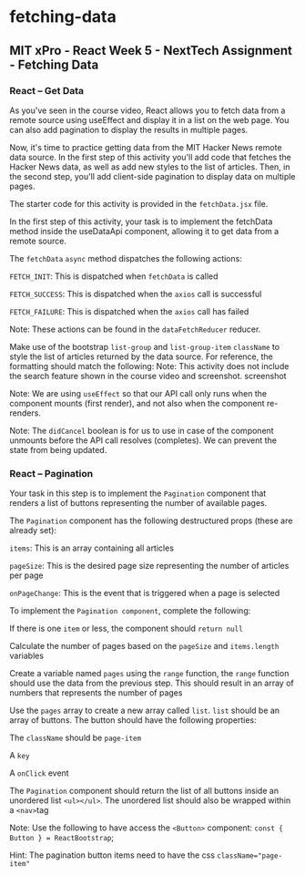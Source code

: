 # fetching-data

## MIT xPro - React Week 5 - NextTech Assignment - Fetching Data

### React – Get Data

As you've seen in the course video, React allows you to fetch data from a remote source using useEffect and display it in a list on the web page. You can also add pagination to display the results in multiple pages.

Now, it's time to practice getting data from the MIT Hacker News remote data source. In the first step of this activity you'll add code that fetches the Hacker News data, as well as add new styles to the list of articles. Then, in the second step, you'll add client-side pagination to display data on multiple pages.

The starter code for this activity is provided in the ```fetchData.jsx``` file.

In the first step of this activity, your task is to implement the fetchData method inside the useDataApi component, allowing it to get data from a remote source.

The ```fetchData``` ```async``` method dispatches the following actions:

```FETCH_INIT```: This is dispatched when ```fetchData``` is called

```FETCH_SUCCESS```: This is dispatched when the ```axios``` call is successful

```FETCH_FAILURE```: This is dispatched when the ```axios``` call has failed

Note: These actions can be found in the ```dataFetchReducer``` reducer.

Make use of the bootstrap ```list-group``` and ```list-group-item``` ```className``` to style the list of articles returned by the data source. For reference, the formatting should match the following: Note: This activity does not include the search feature shown in the course video and screenshot.
screenshot

Note: We are using ```useEffect``` so that our API call only runs when the component mounts (first render), and not also when the component re-renders.

Note: The ```didCancel``` boolean is for us to use in case of the component unmounts before the API call resolves (completes). We can prevent the state from being updated.

### React – Pagination

Your task in this step is to implement the ```Pagination``` component that renders a list of buttons representing the number of available pages.

The ```Pagination``` component has the following destructured props (these are already set):

```items```: This is an array containing all articles

```pageSize```: This is the desired page size representing the number of articles per page

```onPageChange```: This is the event that is triggered when a page is selected

To implement the ```Pagination component```, complete the following:

If there is one ```item``` or less, the component should ```return null```

Calculate the number of pages based on the ```pageSize``` and ```items.length``` variables

Create a variable named ```pages``` using the ```range``` function, the ```range``` function should use the data from the previous step. This should result in an array of numbers that represents the number of pages

Use the ```pages``` array to create a new array called ```list```. ```list``` should be an array of buttons. The button should have the following properties:

The ```className``` should be ```page-item```

A ```key```

A ```onClick``` event

The ```Pagination``` component should return the list of all buttons inside an unordered list ```<ul></ul>```. The unordered list should also be wrapped within a ```<nav>```tag

Note: Use the following to have access the ```<Button>``` component: ```const { Button } = ReactBootstrap```;

Hint: The pagination button items need to have the css ```className="page-item"```
